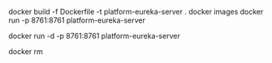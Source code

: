 docker build -f Dockerfile -t platform-eureka-server .
docker images
docker run -p 8761:8761 platform-eureka-server

docker run -d -p 8761:8761 platform-eureka-server

docker rm <imageid>